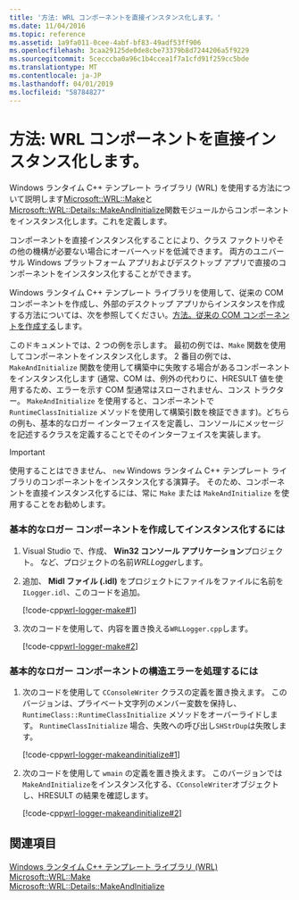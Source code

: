 ```yaml
---
title: '方法: WRL コンポーネントを直接インスタンス化します。'
ms.date: 11/04/2016
ms.topic: reference
ms.assetid: 1a9fa011-0cee-4abf-bf83-49adf53ff906
ms.openlocfilehash: 3caa29125de0de8cbe73379b8d7244206a5f9229
ms.sourcegitcommit: 5cecccba0a96c1b4ccea1f7a1cfd91f259cc5bde
ms.translationtype: MT
ms.contentlocale: ja-JP
ms.lasthandoff: 04/01/2019
ms.locfileid: "58784827"
---
```

# <a name="how-to-instantiate-wrl-components-directly"></a>方法: WRL コンポーネントを直接インスタンス化します。

Windows ランタイム C++ テンプレート ライブラリ (WRL) を使用する方法について説明します[Microsoft::WRL::Make](make-function.md)と[Microsoft::WRL::Details::MakeAndInitialize](makeandinitialize-function.md)関数モジュールからコンポーネントをインスタンス化します。これを定義します。

コンポーネントを直接インスタンス化することにより、クラス ファクトリやその他の機構が必要ない場合にオーバーヘッドを低減できます。 両方のユニバーサル Windows プラットフォーム アプリおよびデスクトップ アプリで直接のコンポーネントをインスタンス化することができます。

Windows ランタイム C++ テンプレート ライブラリを使用して、従来の COM コンポーネントを作成し、外部のデスクトップ アプリからインスタンスを作成する方法については、次を参照してください。[方法。従来の COM コンポーネントを作成する](how-to-create-a-classic-com-component-using-wrl.md)します。

このドキュメントでは、2 つの例を示します。 最初の例では、`Make` 関数を使用してコンポーネントをインスタンス化します。 2 番目の例では、`MakeAndInitialize` 関数を使用して構築中に失敗する場合があるコンポーネントをインスタンス化します  (通常、COM は、例外の代わりに、HRESULT 値を使用するため、エラーを示す COM 型通常はスローされません、コンス トラクター。 `MakeAndInitialize` を使用すると、コンポーネントで `RuntimeClassInitialize` メソッドを使用して構築引数を検証できます)。どちらの例も、基本的なロガー インターフェイスを定義し、コンソールにメッセージを記述するクラスを定義することでそのインターフェイスを実装します。

> [!IMPORTANT]
> 使用することはできません、 `new` Windows ランタイム C++ テンプレート ライブラリのコンポーネントをインスタンス化する演算子。 そのため、コンポーネントを直接インスタンス化するには、常に `Make` または `MakeAndInitialize` を使用することをお勧めします。

### <a name="to-create-and-instantiate-a-basic-logger-component"></a>基本的なロガー コンポーネントを作成してインスタンス化するには

1. Visual Studio で、作成、 **Win32 コンソール アプリケーション**プロジェクト。 など、プロジェクトの名前*WRLLogger*します。

2. 追加、 **Midl ファイル (.idl)** をプロジェクトにファイルをファイルに名前を`ILogger.idl`、このコードを追加。

   [!code-cpp[wrl-logger-make#1](../codesnippet/CPP/how-to-instantiate-wrl-components-directly_1.idl)]

3. 次のコードを使用して、内容を置き換える`WRLLogger.cpp`します。

   [!code-cpp[wrl-logger-make#2](../codesnippet/CPP/how-to-instantiate-wrl-components-directly_2.cpp)]

### <a name="to-handle-construction-failure-for-the-basic-logger-component"></a>基本的なロガー コンポーネントの構造エラーを処理するには

1. 次のコードを使用して `CConsoleWriter` クラスの定義を置き換えます。 このバージョンは、プライベート文字列のメンバー変数を保持し、`RuntimeClass::RuntimeClassInitialize` メソッドをオーバーライドします。 `RuntimeClassInitialize` 場合、失敗への呼び出し`SHStrDup`は失敗します。

   [!code-cpp[wrl-logger-makeandinitialize#1](../codesnippet/CPP/how-to-instantiate-wrl-components-directly_3.cpp)]

2. 次のコードを使用して `wmain` の定義を置き換えます。 このバージョンでは`MakeAndInitialize`をインスタンス化する、`CConsoleWriter`オブジェクトし、HRESULT の結果を確認します。

   [!code-cpp[wrl-logger-makeandinitialize#2](../codesnippet/CPP/how-to-instantiate-wrl-components-directly_4.cpp)]

## <a name="see-also"></a>関連項目

[Windows ランタイム C++ テンプレート ライブラリ (WRL)](windows-runtime-cpp-template-library-wrl.md)<br/>
[Microsoft::WRL::Make](make-function.md)<br/>
[Microsoft::WRL::Details::MakeAndInitialize](makeandinitialize-function.md)